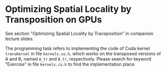 # Optimizing Spatial Locality by Transposition on GPUs 

See section "Optimizing Spatial Locality by Transposition" in companion lecture slides.

The programming task refers to implementing the code of Cuda kernel `transKernel` in file `kernels.cu.h`, which works on the transposed versions of A and B, named `A_tr` and `B_tr`, respectively. Please search for keyword "Exercise" in file `kernels.cu.h` to find the implementation place.
